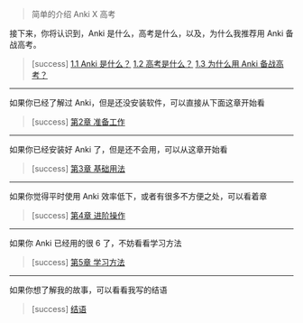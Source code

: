 
> 简单的介绍 Anki X 高考

接下来，你将认识到，Anki 是什么，高考是什么，以及，为什么我推荐用 Anki 备战高考。
>[success]  [1.1 Anki 是什么？](what-is-anki.md)
>  [1.2 高考是什么？](what-is-gaokao.md)
>  [1.3 为什么用 Anki 备战高考？](why-use-anki-to-prepare-for-gaokao.md)
*****
如果你已经了解过 Anki，但是还没安装软件，可以直接从下面这章开始看
>[success] [第2章 准备工作](../preparations/preparations.md)
****
如果你已经安装好 Anki 了，但是还不会用，可以从这章开始看
>[success] [第3章 基础用法](../basic-usage/basic-usage.md)
****
如果你觉得平时使用 Anki 效率低下，或者有很多不方便之处，可以看着章
>[success] [第4章 进阶操作](../advanced-operation/advanced-operation.md)
****
如果你 Anki 已经用的很 6 了，不妨看看学习方法
>[success] [第5章 学习方法](../the-way-to-study/the-way-to-study.md)
*****
如果你想了解我的故事，可以看看我写的结语
>[success] [结语](../ending.md)

